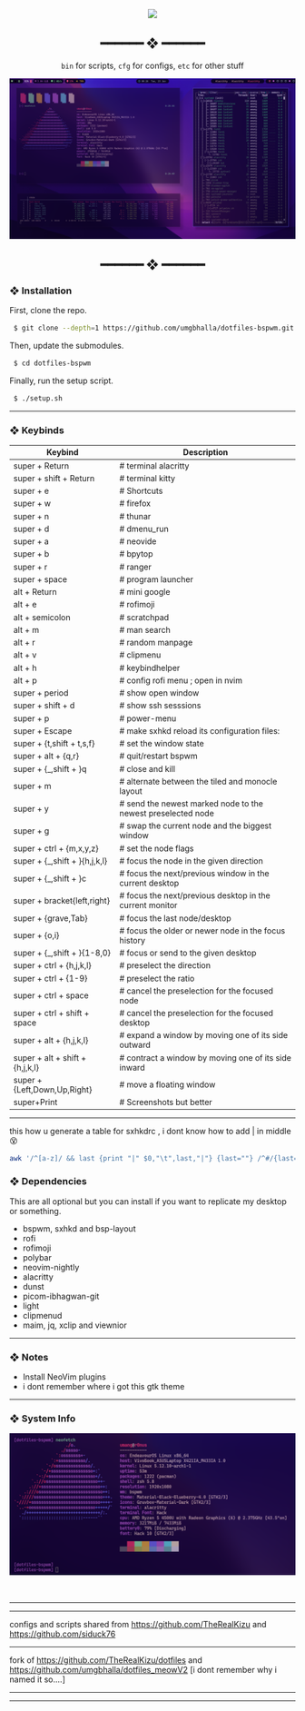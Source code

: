 
<p align="center">
<img src="https://visitor-badge.glitch.me/badge?page_id=umgbhalla/dotfiles-bspwm.visitor-badge" >
</p> 
<h2 align="center"> ━━━━━━  ❖  ━━━━━━ </h2>

<div align="center">
    <code>bin</code> for scripts,
    <code>cfg</code> for configs,
    <code>etc</code> for other stuff
</div>

<p/>

![img](./etc/ss.png)

<h2 align="center"> ━━━━━━  ❖  ━━━━━━ </h2>

<!--
    Got lazy using tags lol.
 -->

### ❖ Installation

   First, clone the repo.
   ```bash
    $ git clone --depth=1 https://github.com/umgbhalla/dotfiles-bspwm.git
   ```

   Then, update the submodules.
   ```bash
    $ cd dotfiles-bspwm
   ```

   Finally, run the setup script.
   ```bash
    $ ./setup.sh
   ```

<hr>

### ❖ Keybinds



  |          Keybind          |         Description         |
  | ------------------------- | --------------------------- |
|super + Return                  |   # terminal alacritty |
|super + shift + Return          |   # terminal kitty |
|super + e                       |   # Shortcuts |
|super + w                       |   # firefox |
|super + n                       |   # thunar |
|super + d                       |   # dmenu_run |
|super + a                       |   # neovide |
|super + b                       |   # bpytop |
|super + r                       |   # ranger |
|super + space                   |   # program launcher |
|alt + Return                    |   # mini google |
|alt + e                         |   # rofimoji |
|alt + semicolon                 |   # scratchpad |
|alt + m                         |   # man search |
|alt + r                         |   # random manpage |
|alt + v                         |   # clipmenu |
|alt + h                         |   # keybindhelper |
|alt + p                         |   # config rofi menu ; open in nvim |
|super + period                  |   # show open window |
|super + shift + d               |   # show ssh sesssions |
|super + p                       |   # power-menu  |
|super + Escape                  |   # make sxhkd reload its configuration files: |
|super + {t,shift + t,s,f}       |   # set the window state |
|super + alt + {q,r}             |   # quit/restart bspwm |
|super + {_,shift + }q           |   # close and kill |
|super + m                       |   # alternate between the tiled and monocle layout |
|super + y                       |   # send the newest marked node to the newest preselected node |
|super + g                       |   # swap the current node and the biggest window |
|super + ctrl + {m,x,y,z}        |   # set the node flags |
|super + {_,shift + }{h,j,k,l}   |   # focus the node in the given direction |
|super + {_,shift + }c           |   # focus the next/previous window in the current desktop |
|super + bracket{left,right}     |   # focus the next/previous desktop in the current monitor |
|super + {grave,Tab}             |   # focus the last node/desktop |
|super + {o,i}                   |   # focus the older or newer node in the focus history |
|super + {_,shift + }{1-8,0}     |   # focus or send to the given desktop |
|super + ctrl + {h,j,k,l}        |   # preselect the direction |
|super + ctrl + {1-9}            |   # preselect the ratio |
|super + ctrl + space            |   # cancel the preselection for the focused node |
|super + ctrl + shift + space    |   # cancel the preselection for the focused desktop |
|super + alt + {h,j,k,l}         |   # expand a window by moving one of its side outward |
|super + alt + shift + {h,j,k,l} |   # contract a window by moving one of its side inward |
|super + {Left,Down,Up,Right}    |   # move a floating window |
|super+Print                     |   # Screenshots but better |


<hr>
this how u generate a table for sxhkdrc , i dont know how to add | in middle 😵
<br>  
  

   ```bash
 awk '/^[a-z]/ && last {print "|" $0,"\t",last,"|"} {last=""} /^#/{last=$0}' ~/.config/sxhkd/sxhkdrc |  column -t -s $'\t'
   ```

### ❖ Dependencies

   This are all optional but you can install if you want to replicate my desktop or something.

   * bspwm, sxhkd and bsp-layout
   * rofi
   * rofimoji
   * polybar
   * neovim-nightly
   * alacritty
   * dunst
   * picom-ibhagwan-git
   * light
   * clipmenud
   * maim, jq, xclip and viewnior

<hr>

### ❖ Notes

   * Install NeoVim plugins
   * i dont remember where i got this gtk theme

<hr>

### ❖ System Info


   ![img](./etc/ss-1.png)

<br/>
<hr>
<hr>

configs and scripts shared from https://github.com/TheRealKizu and https://github.com/siduck76

<hr>

fork of https://github.com/TheRealKizu/dotfiles and https://github.com/umgbhalla/dotfiles_meowV2 [i dont remember why i named it so....] 

<hr>
<hr>
